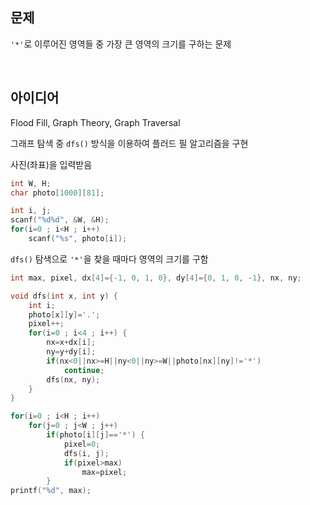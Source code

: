 ## 문제
`'*'`로 이루어진 영역들 중 가장 큰 영역의 크기를 구하는 문제

<br/>

## 아이디어
Flood Fill, Graph Theory, Graph Traversal

그래프 탐색 중 `dfs()` 방식을 이용하여 플러드 필 알고리즘을 구현

사진(좌표)을 입력받음
```c
int W, H;
char photo[1000][81];

int i, j;
scanf("%d%d", &W, &H);
for(i=0 ; i<H ; i++)
	scanf("%s", photo[i]);
```
`dfs()` 탐색으로 `'*'`을 찾을 때마다 영역의 크기를 구함
```c
int max, pixel, dx[4]={-1, 0, 1, 0}, dy[4]={0, 1, 0, -1}, nx, ny;

void dfs(int x, int y) {
	int i;
	photo[x][y]='.';
	pixel++;
	for(i=0 ; i<4 ; i++) {
		nx=x+dx[i];
		ny=y+dy[i];
		if(nx<0||nx>=H||ny<0||ny>=W||photo[nx][ny]!='*')
			continue;
		dfs(nx, ny);
	}
}

for(i=0 ; i<H ; i++)
	for(j=0 ; j<W ; j++)
		if(photo[i][j]=='*') {
			pixel=0;
			dfs(i, j);
			if(pixel>max)
				max=pixel;
		}
printf("%d", max);
```